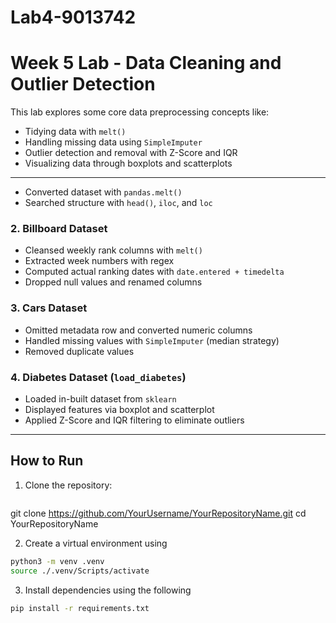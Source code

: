 # Lab4-9013742
# Week 5 Lab - Data Cleaning and Outlier Detection

This lab explores some core data preprocessing concepts like:

- Tidying data with `melt()`
- Handling missing data using `SimpleImputer`
- Outlier detection and removal with Z-Score and IQR
- Visualizing data through boxplots and scatterplots

---
- Converted dataset with `pandas.melt()`
- Searched structure with `head()`, `iloc`, and `loc`

### 2. Billboard Dataset
- Cleansed weekly rank columns with `melt()`
- Extracted week numbers with regex
- Computed actual ranking dates with `date.entered + timedelta`
- Dropped null values and renamed columns

### 3. Cars Dataset
- Omitted metadata row and converted numeric columns
- Handled missing values with `SimpleImputer` (median strategy)
- Removed duplicate values

### 4. Diabetes Dataset (`load_diabetes`)
- Loaded in-built dataset from `sklearn`
- Displayed features via boxplot and scatterplot
- Applied Z-Score and IQR filtering to eliminate outliers

---

## How to Run

1. Clone the repository:
   ```bash
git clone https://github.com/YourUsername/YourRepositoryName.git
   cd YourRepositoryName

2. Create a virtual environment using 
```bash
python3 -m venv .venv
source ./.venv/Scripts/activate
```
3. Install dependencies using the following
```bash
pip install -r requirements.txt
```

